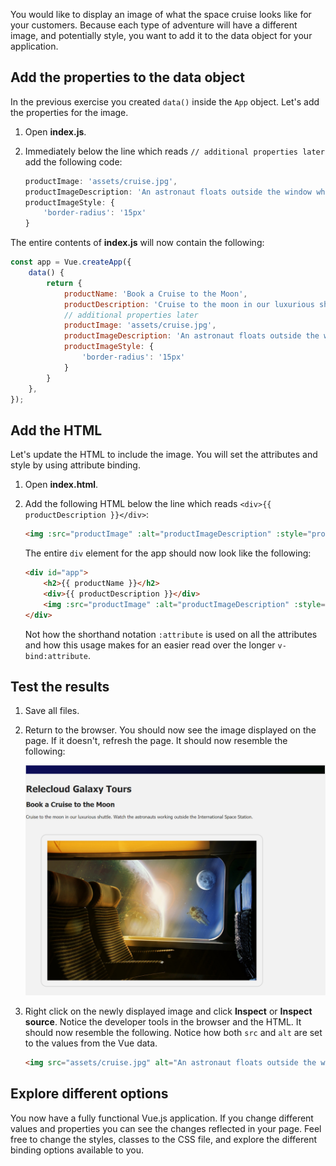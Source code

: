 You would like to display an image of what the space cruise looks like for your customers. Because each type of adventure will have a different image, and potentially style, you want to add it to the data object for your application.

## Add the properties to the data object

In the previous exercise you created `data()` inside the `App` object. Let's add the properties for the image.

1. Open **index.js**.
1. Immediately below the line which reads `// additional properties later` add the following code:

    ```javascript
    productImage: 'assets/cruise.jpg',
    productImageDescription: 'An astronaut floats outside the window while you sit in comfort',
    productImageStyle: {
        'border-radius': '15px'
    }
    ```

The entire contents of **index.js** will now contain the following:

```javascript
const app = Vue.createApp({
    data() {
        return {
            productName: 'Book a Cruise to the Moon',
            productDescription: 'Cruise to the moon in our luxurious shuttle. Watch the astronauts working outside the International Space Station.',
            // additional properties later
            productImage: 'assets/cruise.jpg',
            productImageDescription: 'An astronaut floats outside the window while you sit in comfort',
            productImageStyle: {
                'border-radius': '15px'
            }
        }
    },
});
```

## Add the HTML

Let's update the HTML to include the image. You will set the attributes and style by using attribute binding.

1. Open **index.html**.
1. Add the following HTML below the line which reads `<div>{{ productDescription }}</div>`:

    ```html
    <img :src="productImage" :alt="productImageDescription" :style="productImageStyle" />
    ```

    The entire `div` element for the app should now look like the following:

    ```html
    <div id="app">
        <h2>{{ productName }}</h2>
        <div>{{ productDescription }}</div>
        <img :src="productImage" :alt="productImageDescription" :style="productImageStyle" />
    </div>
    ```

    Not how the shorthand notation `:attribute` is used on all the attributes and how this usage makes for an easier read over the longer `v-bind:attribute`.

## Test the results

1. Save all files.
1. Return to the browser. You should now see the image displayed on the page. If it doesn't, refresh the page. It should now resemble the following:

    ![Screenshot of the updated page with the image of the cruise](media/attribute-binding.png)

1. Right click on the newly displayed image and click **Inspect** or **Inspect source**. Notice the developer tools in the browser and the HTML. It should now resemble the following. Notice how both `src` and `alt` are set to the values from the Vue data.

    ```html
    <img src="assets/cruise.jpg" alt="An astronaut floats outside the window while you sit in comfort">
    ```

## Explore different options

You now have a fully functional Vue.js application. If you change different values and properties you can see the changes reflected in your page. Feel free to change the styles, classes to the CSS file, and explore the different binding options available to you.
